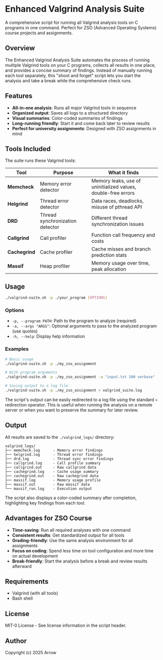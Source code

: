 # Enhanced Valgrind Analysis Suite

A comprehensive script for running all Valgrind analysis tools on C programs in one command. Perfect for ZSO (Advanced Operating Systems) course projects and assignments.

## Overview

The Enhanced Valgrind Analysis Suite automates the process of running multiple Valgrind tools on your C programs, collects all results in one place, and provides a concise summary of findings. Instead of manually running each tool separately, this "shoot and forget" script lets you start the analysis and take a break while the comprehensive check runs.

## Features

- **All-in-one analysis**: Runs all major Valgrind tools in sequence
- **Organized output**: Saves all logs to a structured directory
- **Visual summaries**: Color-coded summaries of findings
- **Long-running friendly**: Start it and come back later to review results
- **Perfect for university assignments**: Designed with ZSO assignments in mind

## Tools Included

The suite runs these Valgrind tools:

| Tool | Purpose | What it finds |
|------|---------|--------------|
| **Memcheck** | Memory error detector | Memory leaks, use of uninitialized values, double-free errors |
| **Helgrind** | Thread error detector | Data races, deadlocks, misuse of pthread API |
| **DRD** | Thread synchronization detector | Different thread synchronization issues |
| **Callgrind** | Call profiler | Function call frequency and costs |
| **Cachegrind** | Cache profiler | Cache misses and branch prediction stats |
| **Massif** | Heap profiler | Memory usage over time, peak allocation |

## Usage

```bash
./valgrind-suite.sh -p ./your_program [OPTIONS]
```

### Options

- `-p, --program PATH`: Path to the program to analyze (required)
- `-a, --args "ARGS"`: Optional arguments to pass to the analyzed program (use quotes)
- `-h, --help`: Display help information

### Examples

```bash
# Basic usage
./valgrind-suite.sh -p ./my_zso_assignment

# With program arguments
./valgrind-suite.sh -p ./my_zso_assignment -a "input.txt 100 verbose"

# Saving output to a log file
./valgrind-suite.sh -p ./my_zso_assignment > valgrind_suite.log
```

The script's output can be easily redirected to a log file using the standard `>` redirection operator. This is useful when running the analysis on a remote server or when you want to preserve the summary for later review.

## Output

All results are saved to the `./valgrind_logs/` directory:

```
valgrind_logs/
├── memcheck.log      - Memory error findings
├── helgrind.log      - Thread error findings
├── drd.log           - Thread sync error findings
├── callgrind.log     - Call profile summary
├── callgrind.out     - Raw callgrind data
├── cachegrind.log    - Cache usage summary
├── cachegrind.out    - Raw cachegrind data
├── massif.log        - Memory usage profile
├── massif.out        - Raw massif data
└── massif_run.log    - Execution output
```

The script also displays a color-coded summary after completion, highlighting key findings from each tool.

## Advantages for ZSO Course

- **Time-saving**: Run all required analyses with one command
- **Consistent results**: Get standardized output for all tools
- **Grading-friendly**: Use the same analysis environment for all assignments
- **Focus on coding**: Spend less time on tool configuration and more time on actual development
- **Break-friendly**: Start the analysis before a break and review results afterward

## Requirements

- Valgrind (with all tools)
- Bash shell

## License

MIT-0 License - See license information in the script header.

## Author

Copyright (c) 2025 Arrow

